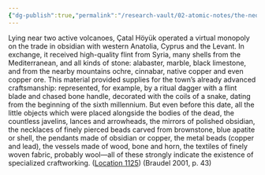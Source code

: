 ```yaml
---
{"dg-publish":true,"permalink":"/research-vault/02-atomic-notes/the-neolithic-tell-of-catalhoeyuek-is-a-perfect-example-of-obsidian-trade-and-neolithic-trade-habits/"}
---
```


Lying near two active volcanoes, Çatal Höyük operated a virtual monopoly on the trade in obsidian with western Anatolia, Cyprus and the Levant. In exchange, it received high-quality flint from Syria, many shells from the Mediterranean, and all kinds of stone: alabaster, marble, black limestone, and from the nearby mountains ochre, cinnabar, native copper and even copper ore. This material provided supplies for the town’s already advanced craftsmanship: represented, for example, by a ritual dagger with a flint blade and chased bone handle, decorated with the coils of a snake, dating from the beginning of the sixth millennium. But even before this date, all the little objects which were placed alongside the bodies of the dead, the countless javelins, lances and arrowheads, the mirrors of polished obsidian, the necklaces of finely pierced beads carved from brownstone, blue apatite or shell, the pendants made of obsidian or copper, the metal beads (copper and lead), the vessels made of wood, bone and horn, the textiles of finely woven fabric, probably wool—all of these strongly indicate the existence of specialized craftworking. ([Location 1125](https://readwise.io/to_kindle?action=open&asin=B004FEFSCC&location=1125)) (Braudel 2001, p. 43)